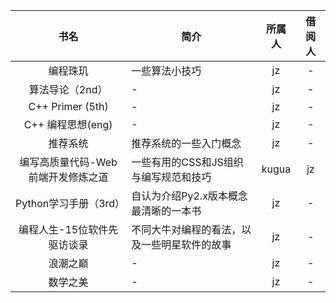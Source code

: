 |书名|简介|所属人|借阅人|
|:--:|---|:----:|:--:|
|编程珠玑|一些算法小技巧|jz|-|
|算法导论（2nd）|-|jz|-|
|C++ Primer (5th)|-|jz|-|
|C++ 编程思想(eng)|-|jz|-|
|推荐系统|推荐系统的一些入门概念|jz|-|
|编写高质量代码-Web前端开发修炼之道|一些有用的CSS和JS组织与编写规范和技巧|kugua|jz|
|Python学习手册（3rd）|自认为介绍Py2.x版本概念最清晰的一本书|jz|-|
|编程人生-15位软件先驱访谈录|不同大牛对编程的看法，以及一些明星软件的故事|jz|-|
|浪潮之巅|-|jz|-|
|数学之美|-|jz|-|
